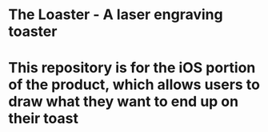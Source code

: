 # The Loaster - A laser engraving toaster
# This repository is for the iOS portion of the product, which allows users to draw what they want to end up on their toast
